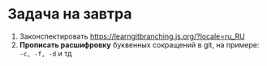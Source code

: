 # Задача на завтра

1. Законспектировать <https://learngitbranching.js.org/?locale=ru_RU>
2. **Прописать расшифровку** буквенных сокращений в git, на примере: `-c, -f, -d` и тд 
